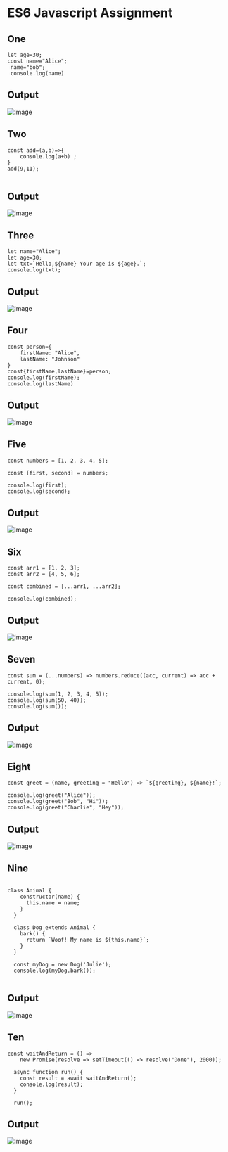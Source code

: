 # ES6 Javascript Assignment

## One
```
let age=30;
const name="Alice";
 name="bob";
 console.log(name)

```
## Output
![image](https://github.com/AshikaJubi/javascript/assets/129098066/affc537d-5124-4bf4-a5c3-0949948f8dc8)

## Two
```
const add=(a,b)=>{
    console.log(a+b) ;
}
add(9,11);


```
## Output
![image](https://github.com/AshikaJubi/javascript/assets/129098066/b7ff9f17-6bcc-4387-9f67-93f69421e9f5)



## Three
```
let name="Alice";
let age=30;
let txt=`Hello,${name} Your age is ${age}.`;
console.log(txt);

```
## Output

![image](https://github.com/AshikaJubi/javascript/assets/129098066/9113b391-0f33-4579-9535-eff6eb84c4d3)


## Four
```
const person={
    firstName: "Alice", 
    lastName: "Johnson"
}
const{firstName,lastName}=person;
console.log(firstName);
console.log(lastName)

```
## Output

![image](https://github.com/AshikaJubi/javascript/assets/129098066/6b96bb38-8d92-4ca9-90dc-f681e6ed934b)

## Five
```
const numbers = [1, 2, 3, 4, 5];

const [first, second] = numbers;

console.log(first);  
console.log(second);

```
## Output
![image](https://github.com/AshikaJubi/javascript/assets/129098066/4d9c4cf7-2d70-43d5-a726-ea9a3ad1a22e)


## Six
```
const arr1 = [1, 2, 3];
const arr2 = [4, 5, 6];

const combined = [...arr1, ...arr2];

console.log(combined);

```
## Output

![image](https://github.com/AshikaJubi/javascript/assets/129098066/f86a9a92-8ac9-4e51-86a3-9467d6f232b6)


## Seven
```
const sum = (...numbers) => numbers.reduce((acc, current) => acc + current, 0);

console.log(sum(1, 2, 3, 4, 5)); 
console.log(sum(50, 40));        
console.log(sum());

```
## Output

![image](https://github.com/AshikaJubi/javascript/assets/129098066/663780b0-ff48-4543-8777-aff63449a766)


## Eight
```
const greet = (name, greeting = "Hello") => `${greeting}, ${name}!`;

console.log(greet("Alice"));          
console.log(greet("Bob", "Hi"));      
console.log(greet("Charlie", "Hey"));

```
## Output

![image](https://github.com/AshikaJubi/javascript/assets/129098066/d6569d73-0789-4e58-b047-7f7d6b112ac2)

## Nine
```

class Animal {
    constructor(name) {
      this.name = name;
    }
  }
  
  class Dog extends Animal {
    bark() {
      return `Woof! My name is ${this.name}`;
    }
  }
  
  const myDog = new Dog('Julie');
  console.log(myDog.bark());


```
## Output


![image](https://github.com/AshikaJubi/javascript/assets/129098066/92a90ace-8481-45f8-ab8e-56f7d8a5cfce)


## Ten
```
const waitAndReturn = () => 
    new Promise(resolve => setTimeout(() => resolve("Done"), 2000));
  
  async function run() {
    const result = await waitAndReturn();
    console.log(result); 
  }
  
  run();

```
## Output

![image](https://github.com/AshikaJubi/javascript/assets/129098066/c581b89a-109d-4ddf-8b03-f23921972d75)


